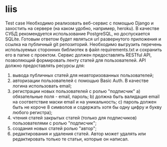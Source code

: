 # liis
Test case
Необходимо реализовать веб-сервис с помощью Django и захостить на сервере 
(на каком удобно, например, heroku). В качестве СУБД рекомендуется 
использование PostgreSQL, но доспускается SQLite. Готовым ответом будет 
являться url развернутого приложения и ссылка на публичный git репозиторий. 
Необходимо выгрузить перечень используемых сторонних библиотек в файл 
requirements.txt и сохранить его в папке с проектом.
Сервис должен предоставлять RESTful API, позволяющий формировать ленту 
статей для пользователей. API должно предоставлять ресурсы для:
1. вывода публичных статей для неавторизованных пользователей;
2. авторизации пользователей с помощью Basic Auth. В качестве логина 
использовать email;
3. регистрации новых пользователей с ролью "подписчик" 
a) обязательные поля - email, пароль;
b) должна быть валидация email на соответствие маски email и на уникальность;
c) пароль должен быть не короче 8 символов и содержать хотя бы одну цифру и 
букву любого регистра);
4. чтения статей закрытых статей (только для подписчиков) пользователями с
ролью "подписчик";
5. создания новых статей ролью "автор";
6. редактирования и удаления статей. Автор может удалять или редактировать 
только те статьи, которые он написал.
